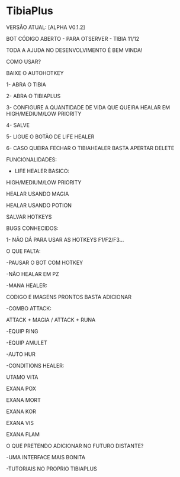# TibiaPlus
VERSÃO ATUAL: [ALPHA V0.1.2]

BOT CÓDIGO ABERTO - PARA OTSERVER - TIBIA 11/12

TODA A AJUDA NO DESENVOLVIMENTO É BEM VINDA!

COMO USAR?

BAIXE O AUTOHOTKEY

1- ABRA O TIBIA

2- ABRA O TIBIAPLUS

3- CONFIGURE A QUANTIDADE DE VIDA QUE QUEIRA HEALAR EM HIGH/MEDIUM/LOW PRIORITY

4- SALVE

5- LIGUE O BOTÃO DE LIFE HEALER

6- CASO QUEIRA FECHAR O TIBIAHEALER BASTA APERTAR DELETE


FUNCIONALIDADES:

- LIFE HEALER BASICO:

HIGH/MEDIUM/LOW PRIORITY

HEALAR USANDO MAGIA

HEALAR USANDO POTION

SALVAR HOTKEYS


BUGS CONHECIDOS:

1- NÃO DÁ PARA USAR AS HOTKEYS F1/F2/F3...

O QUE FALTA:

-PAUSAR O BOT COM HOTKEY

-NÃO HEALAR EM PZ

-MANA HEALER:

CODIGO E IMAGENS PRONTOS BASTA ADICIONAR


-COMBO ATTACK:

ATTACK + MAGIA / ATTACK + RUNA


-EQUIP RING

-EQUIP AMULET

-AUTO HUR


-CONDITIONS HEALER:

UTAMO VITA

EXANA POX

EXANA MORT

EXANA KOR

EXANA VIS

EXANA FLAM



O QUE PRETENDO ADICIONAR NO FUTURO DISTANTE?

-UMA INTERFACE MAIS BONITA

-TUTORIAIS NO PROPRIO TIBIAPLUS

